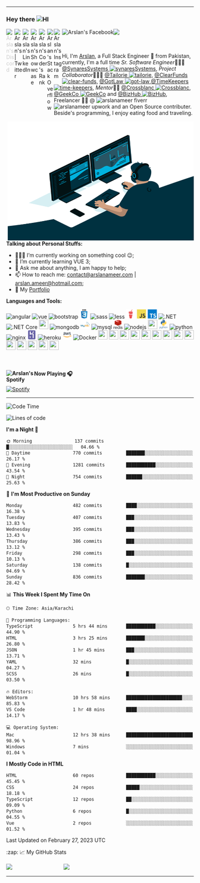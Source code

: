 <hr/>

### Hey there <img src="https://media.giphy.com/media/hvRJCLFzcasrR4ia7z/giphy.gif" width="25px" height="25px" alt="HI">
<a href="https://discord.gg/ArslanAmeer#5079" style="color: #ccc">
  <img align="left" alt="Arslan's Discord" style="color: #ccc" width="22px" src="https://cdn.worldvectorlogo.com/logos/discord.svg" />
</a>
<a href="https://twitter.com/ThELeGenD_Says">
  <img align="left" alt="Arslan's | Twitter" width="22px" src="https://cdn-icons-png.flaticon.com/512/124/124021.png" />
</a>
<a href="https://www.linkedin.com/in/arslanameer/">
  <img align="left" alt="Arslan's LinkedIn" width="22px" src="https://cdn.worldvectorlogo.com/logos/linkedin-icon-2.svg" />
</a>
<a href="https://www.showwcase.com/arslanameer">
  <img align="left" alt="Arslan's Showwcase" width="22px" src="https://res.cloudinary.com/crunchbase-production/image/upload/c_lpad,h_170,w_170,f_auto,b_white,q_auto:eco,dpr_1/jx4jznjkforzn6euhepo" />
</a>
<a href="https://profile.codersrank.io/user/arslanameer">
  <img align="left" alt="Arslan's Coder's Rank" width="22px" src="https://seeklogo.com/images/C/codersrank-logo-31F4344B52-seeklogo.com.png" />
</a>
<a href="https://stackoverflow.com/users/9195105/arslan-ameer">
  <img align="left" alt="Arslan's Stack Overflow" width="18px" src="https://cdn.worldvectorlogo.com/logos/stack-overflow.svg" />
</a>
<a href="https://www.instagram.com/lk2712/">
  <img align="left" alt="Arslan's Instagram" width="22px" src="https://cdn.worldvectorlogo.com/logos/instagram-5.svg" />
</a>
<a href="https://www.facebook.com/arslanameer2712">
  <img align="left" alt="Arslan's Facebook" height="22px" src="https://cdn.worldvectorlogo.com/logos/facebook-4.svg" />
</a>

![](https://visitor-badge.glitch.me/badge?page_id=ArslanAmeer.ArslanAmeer)

<br />

Hi, I'm [Arslan](www.arslanameer.com), a Full Stack Engineer 🚀 from Pakistan, currently, I'm a full time *Sr. Software Engineer*🧑🏻‍💻  [@SynaresSystems <img src="https://avatars.githubusercontent.com/u/78968432?s=200&v=4" alt="synaresSystems" width="16" height="16" />](https://github.com/Synares),  *Project Collaborator*👷🏻‍♂️  [@Tailorie <img src="https://avatars.githubusercontent.com/u/64091180?s=200&v=4" alt="tailorie" width="16" height="16" />](https://github.com/Tailorie), [@ClearFunds <img src="https://avatars.githubusercontent.com/u/72493713?s=200&v=4" alt="clear-funds" width="16" height="16" />](https://github.com/Clear-Funds), [@GotLaw <img src="https://avatars.githubusercontent.com/u/17888777?s=200&v=4" alt="got-law" width="16" height="16" />](https://github.com/GotLaw),[@TimeKeepers <img src="https://avatars.githubusercontent.com/u/8051294?s=200&v=4" alt="time-keepers" width="16" height="16">](https://github.com/TierOneTimekeepers), *Mentor*🕵🏻 [@Crossblanc <img src="https://avatars.githubusercontent.com/u/77790485?s=200&v=4" alt="Crossblanc" width="16" height="16" />](https://github.com/crossblanc), [@GeekCo <img src="https://avatars.githubusercontent.com/u/70113728?s=200&v=4" alt="GeekCo" width="16" height="16" />](https://github.com/Geeky-Coder-Co) and [@BizHub <img src="https://avatars.githubusercontent.com/u/67561117?s=200&v=4" alt="BizHub" width="16" height="16" />](https://github.com/Bizhub-Guyana), Freelancer 🥷🏼 @ <img src="https://cdn.worldvectorlogo.com/logos/fiverr-1.svg" alt="arslanameer fiverr" width="16" height="16" /> <img src="https://cdn.worldvectorlogo.com/logos/upwork-1.svg" alt="arslanameer upwork" width="16" height="16" /> and an Open Source contributer. Beside's programming, I enjoy eating food and traveling.

  <img align="right" alt="GIF" src="https://github.com/ArslanAmeer/ArslanAmeer/blob/master/assets/arslan-coding.gif" width="500" height="320" />

**Talking about Personal Stuffs:**

- 👨🏽‍💻 I’m currently working on something cool :wink:;
- 🌱 I’m currently learning VUE 3; 
- 💬 Ask me about anything, I am happy to help;
- 📫 How to reach me: [contact@arslanameer.com](contact@arslanameer.com) | [arslan.ameer@hotmail.com](arslan.ameer@hotmail.com);
- 📝 My [Portfolio](https://www.arslanameer.com/)

**Languages and Tools:**  


<p align="left">
<img src="https://cdn.worldvectorlogo.com/logos/angular-icon-1.svg" alt="angular" width="25" height="25" />
<img src="https://cdn.worldvectorlogo.com/logos/vue-9.svg" alt="vue" width="23" height="23" />
<img src="https://cdn.worldvectorlogo.com/logos/bootstrap-5-1.svg" alt="bootstrap" width="25" height="25" />
<img src="https://raw.githubusercontent.com/devicons/devicon/master/icons/css3/css3-original-wordmark.svg" alt="css3" width="25" height="25" />
<img src="https://cdn.worldvectorlogo.com/logos/sass-1.svg" alt="sass" width="25" height="25" />
<img src="https://cdn.worldvectorlogo.com/logos/less.svg" alt="less" width="25" height="25" />
<img src="https://raw.githubusercontent.com/devicons/devicon/master/icons/gulp/gulp-plain.svg" alt="gulp" width="25" height="25" />
<img src="https://raw.githubusercontent.com/devicons/devicon/master/icons/javascript/javascript-original.svg" alt="javascript" width="25" height="25" />
<img src="https://raw.githubusercontent.com/devicons/devicon/master/icons/typescript/typescript-original.svg" alt="typescript" width="25" height="25" />
<img src="https://www.netclipart.com/pp/m/137-1372012_net-logos-download-logo-microsoft-net.png" alt=".NET" width="25" height="25" />
<img src="https://cdn.worldvectorlogo.com/logos/dot-net-core-7.svg" alt=".NET Core" width="25" height="25" />
<img src="https://cdn.worldvectorlogo.com/logos/nodejs-icon.svg" height="25" width="25">
<img src="https://cdn.worldvectorlogo.com/logos/mongodb-icon-1.svg" alt="mongodb" width="25" height="25" />
<img src="https://raw.githubusercontent.com/devicons/devicon/master/icons/mysql/mysql-original-wordmark.svg" alt="mysql" width="25" height="25" />
<img src="https://banner2.cleanpng.com/20180817/csy/kisspng-microsoft-sql-server-microsoft-corporation-sql-ser-5b7663e3cd2565.5939753015344854758403.jpg" alt="mysql" width="25" height="25" />
<img src="https://raw.githubusercontent.com/devicons/devicon/master/icons/redis/redis-original-wordmark.svg" alt="redis" width="25" height="25" />
<img src="https://cdn.worldvectorlogo.com/logos/nodejs-1.svg" alt="nodejs" width="25" height="25" />
<img src="https://cdn.worldvectorlogo.com/logos/c.svg" width="25" height="25" >
<img src="https://raw.githubusercontent.com/devicons/devicon/master/icons/python/python-original-wordmark.svg" alt="python" width="25" height="25" />
<img src="https://cdn.worldvectorlogo.com/logos/django.svg" alt="python" width="25" height="25" />
<img src="https://cdn.worldvectorlogo.com/logos/nginx-1.svg" alt="nginx" width="25" height="25" />
<img src="https://raw.githubusercontent.com/devicons/devicon/master/icons/heroku/heroku-plain.svg" alt="heroku" width="25" height="25" />
<img src="https://cdn.worldvectorlogo.com/logos/netlify.svg" alt="heroku" width="25" height="25" />
<img src="https://raw.githubusercontent.com/github/explore/80688e429a7d4ef2fca1e82350fe8e3517d3494d/topics/aws/aws.png" alt="aws" width="25" height="25" />
<img src="https://cdn.worldvectorlogo.com/logos/docker.svg" alt="Docker" width="25" height="25" />
<img src="https://cdn.worldvectorlogo.com/logos/git-icon.svg" width="25" height="25" >
<img src="https://cdn.worldvectorlogo.com/logos/photoshop-cc-6.svg" width="25" height="25" >
  <img src="https://cdn.worldvectorlogo.com/logos/adobe-illustrator-cc-2019.svg" width="25" height="25" >
  <img src="https://cdn.worldvectorlogo.com/logos/adobe-xd.svg" width="25" height="25" >
  <img src="https://cdn.worldvectorlogo.com/logos/invision.svg" width="25" height="25" >
  <img src="https://cdn.worldvectorlogo.com/logos/jira-1.svg" width="25" height="25" >
  <img src="https://cdn.worldvectorlogo.com/logos/trello.svg" width="25" height="25" >
  <img src="https://cdn.worldvectorlogo.com/logos/visual-studio-2013.svg" width="25" height="25" >
  <img src="https://cdn.worldvectorlogo.com/logos/visual-studio-code-1.svg" width="25" height="25" >
  <img src="https://cdn.worldvectorlogo.com/logos/webstorm-icon.svg" width="25" height="25" >
  <img src="https://cdn.worldvectorlogo.com/logos/resharperc-icon.svg" width="25" height="25" >
  <img src="https://cdn.worldvectorlogo.com/logos/github-icon.svg" width="25" height="25" >
  <img src="https://cdn.worldvectorlogo.com/logos/bitbucket-icon.svg" width="25" height="25" >
  <img src="https://cdn.worldvectorlogo.com/logos/gitlab.svg" width="25" height="25" >
</p>

<br />

#### <img align="left" alt="Arslan's Spotify" width="75px" src="https://cdn.worldvectorlogo.com/logos/spotify-logo-with-text-1.svg"/> Now Playing 🎧 

[![Spotify](https://spotify-play.arslanameer.vercel.app/api/spotify)](https://open.spotify.com/user/mqjqw4pv2745llonloqsqlijc?si=wlRAdEdEQ5aPabN4e_KJXQ)


<hr/>

<!--START_SECTION:waka-->
![Code Time](http://img.shields.io/badge/Code%20Time-2%2C148%20hrs%2047%20mins-blue)

![Lines of code](https://img.shields.io/badge/From%20Hello%20World%20I%27ve%20Written-27.4%20million%20lines%20of%20code-blue)

**I'm a Night 🦉** 

```text
🌞 Morning                137 commits         █░░░░░░░░░░░░░░░░░░░░░░░░   04.66 % 
🌆 Daytime                770 commits         ███████░░░░░░░░░░░░░░░░░░   26.17 % 
🌃 Evening                1281 commits        ███████████░░░░░░░░░░░░░░   43.54 % 
🌙 Night                  754 commits         ██████░░░░░░░░░░░░░░░░░░░   25.63 % 
```
📅 **I'm Most Productive on Sunday** 

```text
Monday                   482 commits         ████░░░░░░░░░░░░░░░░░░░░░   16.38 % 
Tuesday                  407 commits         ███░░░░░░░░░░░░░░░░░░░░░░   13.83 % 
Wednesday                395 commits         ███░░░░░░░░░░░░░░░░░░░░░░   13.43 % 
Thursday                 386 commits         ███░░░░░░░░░░░░░░░░░░░░░░   13.12 % 
Friday                   298 commits         ███░░░░░░░░░░░░░░░░░░░░░░   10.13 % 
Saturday                 138 commits         █░░░░░░░░░░░░░░░░░░░░░░░░   04.69 % 
Sunday                   836 commits         ███████░░░░░░░░░░░░░░░░░░   28.42 % 
```


📊 **This Week I Spent My Time On** 

```text
🕑︎ Time Zone: Asia/Karachi

💬 Programming Languages: 
TypeScript               5 hrs 44 mins       ███████████░░░░░░░░░░░░░░   44.90 % 
HTML                     3 hrs 25 mins       ███████░░░░░░░░░░░░░░░░░░   26.80 % 
JSON                     1 hr 45 mins        ███░░░░░░░░░░░░░░░░░░░░░░   13.71 % 
YAML                     32 mins             █░░░░░░░░░░░░░░░░░░░░░░░░   04.27 % 
SCSS                     26 mins             █░░░░░░░░░░░░░░░░░░░░░░░░   03.50 % 

🔥 Editors: 
WebStorm                 10 hrs 58 mins      █████████████████████░░░░   85.83 % 
VS Code                  1 hr 48 mins        ████░░░░░░░░░░░░░░░░░░░░░   14.17 % 

💻 Operating System: 
Mac                      12 hrs 38 mins      █████████████████████████   98.96 % 
Windows                  7 mins              ░░░░░░░░░░░░░░░░░░░░░░░░░   01.04 % 
```

**I Mostly Code in HTML** 

```text
HTML                     60 repos            ███████████░░░░░░░░░░░░░░   45.45 % 
CSS                      24 repos            █████░░░░░░░░░░░░░░░░░░░░   18.18 % 
TypeScript               12 repos            ██░░░░░░░░░░░░░░░░░░░░░░░   09.09 % 
Python                   6 repos             █░░░░░░░░░░░░░░░░░░░░░░░░   04.55 % 
Vue                      2 repos             ░░░░░░░░░░░░░░░░░░░░░░░░░   01.52 % 
```




 Last Updated on February 27, 2023 UTC
<!--END_SECTION:waka-->

<!-- 🚧 **My Todoist Stats:** -->
<!-- TODO-IST:START -->
<!-- TODO-IST:END -->
  <summary>:zap: 📈 My GitHub Stats</summary>
  <br>
   
   <div>
<a href="https://github.com/arslanameer"><img src="https://github-readme-stats.vercel.app/api?username=ArslanAmeer&count_private=true&show_icons=true&theme=dark&hide_border=true" width="350" align="right" /></a>
<a href="https://github.com/arslanameer"><img src="https://streak-stats.demolab.com?user=arslanameer&theme=dark&hide_border=true&date_format=M%20j%5B%2C%20Y%5D" width="350" /></a>
</div>
<!--   [![Arslan GitHub Streak](https://arslan-github-streaks.herokuapp.com?user=arslanameer&theme=dark&date_format=M%20j%5B%2C%20Y%5D)]() -->

<hr/>

